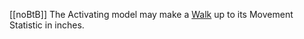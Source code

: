 [[noBtB]]
The Activating model may make a [Walk](Movement%20Placing.md#Walk) up to its Movement Statistic in inches.